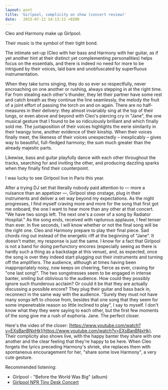 ```yaml
---
layout: post
title: 'Girlpool, complicity on show (concert review)'
date:   2015-07-12 14:13:12 +0200
---
```


Cleo and Harmony make up Girlpool.

Their music is the symbol of their tight bond.

The intimate set-up (Cleo with her bass and Harmony with her guitar, as if yet another hint at their distinct yet complementing personalities) helps focus on the essentials, and there is indeed no need for more to be intrigued by their voices, laid bare and unobfuscated by superfluous instrumentation.

When they take turns singing, they do so ever so respectfully, never encroaching on one another or rushing, always stepping in at the right time. Far from stealing each other's thunder, they let their partner have some rest and catch breath as they continue the line seamlessly, the melody the fruit of a joint effort of passing the torch on and on again. There are no half-measures in their delivery: they almost invariably sing at the top of their lungs, or even above and beyond with Cleo's piercing cry in "Jane", the one musical gesture that I found to be so ridiculously brilliant and which finally sold me. The juxtaposition of their voices highlights the eerie similarity in their twangy tone, another evidence of their kinship. When their voices finally meet, the likeness of their voices unexpectedly – inexplicably – gives way to beautiful, full-fledged harmony; the sum much greater than the already majestic parts.

Likewise, bass and guitar playfully dance with each other throughout the tracks, searching for and inviting the other, and producing dazzling sparks when they finally find their counterpoint.

I was lucky to see Girlpool live in Paris this year.

After a trying DJ set that literally nobody paid attention to — more a nuisance than an appetizer —, Girlpool step onstage, plug in their instruments and deliver a set way beyond my expectations. As the night progresses, I find myself craving more and more for the song that first got me onboard, the one I want to hear more than any other at that concert. "We have two songs left. The next one's a cover of a song by Radiator Hospital." As the song ends, received with rapturous applause, I feel tenser than ever. In five seconds, I will know whether or not the final song will be the right one. Cleo and Harmony prepare to play their final piece. Sad chords ring out instead of the energetic riff at the beginning of "Jane". It doesn't matter, my response is just the same. I know for a fact that Girlpool is not a band for doing perfunctory encores (especially seeing as there is hardly such a thing as a backstage at this venue), and, as expected, once the song is over they indeed start plugging out their instruments and turning off the amplifiers. The audience, although at times having been inappropriately noisy, now keeps on cheering, fierce as ever, craving for "one last song!". The two songstresses seem to be engaged in intense banter, smiling but oblivious to the audience. How could they possibly ignore such thunderous acclaim? Or could it be that they are actually discussing a possible encore? They plug their guitar and bass back in, reconnect in the same way with the audience. "Surely they must not have many songs left to choose from, besides that one song that they seem for some impenetrable reason so little inclined to play", I say to myself. I don't know what they they were saying to each other, but the first few moments of the song give me a rush of euphoria. Jane. The perfect closer.

Here's the video of the closer: [https://www.youtube.com/watch?v=EXsBanBNxHk](https://www.youtube.com/watch?v=EXsBanBNxHk). Their complicity also shows live, with the happy banter they share with one another and the clear feeling that they're happy to be here. When Cleo forgets the lyrics preceding Harmony's shriek, she replaces them with spontaneous encouragement for her, "share some love Harmony", a very cute gesture.

Recommended listening:
- Girlpool - "Before the World Was Big" (album)
- [Girlpool NPR Tiny Desk Concert](https://www.npr.org/2015/07/10/420823478/girlpool-tiny-desk-concert)